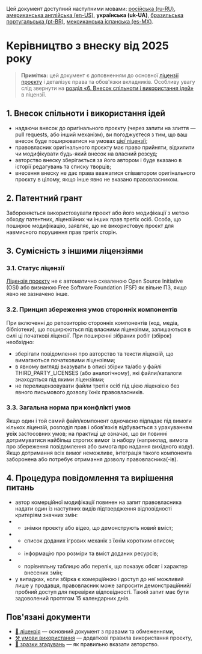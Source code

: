 Цей документ доступний наступними мовами: [російська (ru-RU)](/other-langs/CONTRIBUTING_ru-RU.md), [американська англійська (en-US)](/CONTRIBUTING.md), **українська (uk-UA)**, [бразильська португальська (pt-BR)](/other-langs/CONTRIBUTING_pt-BR.md), [мексиканська іспанська (es-MX)](/other-langs/CONTRIBUTING_es-MX.md).

# Керівництво з внеску від 2025 року

> **Примітка:** цей документ є доповненням до основної [ліцензії проєкту](/other-langs/LICENSE_uk-UA.md) і деталізує права та обов'язки вкладників. Особливу увагу слід звернути на [розділ «6. Внесок спільноти і використання ідей»](/other-langs/LICENSE_uk-UA.md#1-внесок-спільноти-і-використання-ідей) в ліцензії.

## 1. Внесок спільноти і використання ідей

* надаючи внесок до оригінального проєкту (через запити на злиття — pull requests, або інший механізм), ви погоджуєтеся з тим, що ваш внесок буде поширюватися на умовах [цієї ліцензії](/other-langs/LICENSE_uk-UA.md);
* правовласник оригінального проєкту має право прийняти, відхилити чи модифікувати будь-який внесок на власний розсуд;
* авторство внеску зберігається за його автором і буде вказано в історії редагувань та списку творців;
* внесення внеску не дає права вважатися співавтором оригінального проєкту в цілому, якщо інше явно не вказано правовласником.

## 2. Патентний грант

Забороняється використовувати проєкт або його модифікації з метою обходу патентних, ліцензійних чи інших прав третіх осіб. Особа, що поширює модифікацію, заявляє, що не використовує проєкт для навмисного порушення прав третіх сторін.

## 3. Сумісність з іншими ліцензіями

### 3.1. Статус ліцензії

[Ліцензія проєкту](/other-langs/LICENSE_uk-UA.md) не є автоматично схваленою Open Source Initiative (OSI) або визнаною Free Software Foundation (FSF) як вільне ПЗ, якщо явно не зазначено інше.

### 3.2. Принцип збереження умов сторонніх компонентів

При включенні до репозиторію сторонніх компонентів (код, медіа, бібліотеки), що поширюються під власними ліцензіями, залишаються в силі ці початкові ліцензії. При поширенні зібраних робіт (збірок) необхідно:

* зберігати повідомлення про авторство та тексти ліцензій, що вимагаються початковими ліцензіями;
* в явному вигляді вказувати в описі збірки та/або у файлі THIRD_PARTY_LICENSES (або аналогічному), які файли/каталоги знаходяться під якими ліцензіями;
* не перелицензовувати файли третіх осіб під цією ліцензією без явного письмового дозволу їхніх правовласників.

### 3.3. Загальна норма при конфлікті умов

Якщо один і той самий файл/компонент одночасно підпадає під вимоги кількох ліцензій, розподіл прав і обов'язків відбувається з урахуванням **усіх** застосовних умов; на практиці це означає, що ви повинні дотримуватися найбільш строгих вимог із набору (наприклад, вимога про збереження повідомлення або вимога про надання вихідного коду). Якщо дотримання всіх вимог неможливе, інтеграція такого компонента заборонена або потребує отримання дозволу правовласника(-ів).

## 4. Процедура повідомлення та вирішення питань

* автор комерційної модифікації повинен на запит правовласника надати один із наступних видів підтвердження відповідності критеріям значних змін:
* * знімки проєкту або відео, що демонструють новий вміст;
* * список доданих ігрових механік з їхнім коротким описом;
* * інформацію про розміри та вміст доданих ресурсів;
* * порівняльну таблицю або перелік, що показує обсяг і характер внесених змін;
* у випадках, коли збірка є комерційною і доступ до неї можливий лише у продавця, правовласник може запросити демонстраційний/пробний доступ для перевірки відповідності. Такий запит має бути задоволений протягом 15 календарних днів.

## Пов'язані документи

* [📜 ліцензія](/other-langs/LICENSE_uk-UA.md) — основний документ з правами та обмеженнями,
* [⚒️ умови використання](/other-langs/TERMS_OF_USE_uk-UA.md) — додаткові правила використання проєкту,
* [👤 зразки згадувань](/other-langs/ATTRIBUTION_uk-UA.md) — як правильно вказати авторство.
